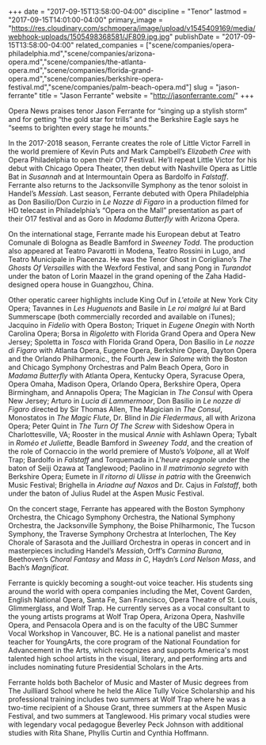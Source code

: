 +++
date = "2017-09-15T13:58:00-04:00"
discipline = "Tenor"
lastmod = "2017-09-15T14:01:00-04:00"
primary_image = "https://res.cloudinary.com/schmopera/image/upload/v1545409169/media/webhook-uploads/1505498368581/JF809.jpg.jpg"
publishDate = "2017-09-15T13:58:00-04:00"
related_companies = ["scene/companies/opera-philadelphia.md","scene/companies/arizona-opera.md","scene/companies/the-atlanta-opera.md","scene/companies/florida-grand-opera.md","scene/companies/berkshire-opera-festival.md","scene/companies/palm-beach-opera.md"]
slug = "jason-ferrante"
title = "Jason Ferrante"
website = "http://jasonferrante.com/"
+++

Opera News praises tenor Jason Ferrante for “singing up a stylish storm” and for getting “the gold star for trills” and the Berkshire Eagle says he “seems to brighten every stage he mounts.” 

In the 2017-2018 season, Ferrante creates the role of Little Victor Farrell in the world premiere of Kevin Puts and Mark Campbell’s *Elizabeth Cree* with Opera Philadelphia to open their O17 Festival. He’ll repeat Little Victor for his debut with Chicago Opera Theater, then debut with Nashville Opera as Little Bat in *Susannah* and at Intermountain Opera as Bardolfo in *Falstaff*. Ferrante also returns to the Jacksonville Symphony as the tenor soloist in Handel’s *Messiah*. Last season, Ferrante debuted with Opera Philadelphia as Don Basilio/Don Curzio in *Le Nozze di Figaro* in a production filmed for HD telecast in Philadelphia’s “Opera on the Mall” presentation as part of their O17 festival and as Goro in *Madama Butterfly* with Arizona Opera. 

On the international stage, Ferrante made his European debut at Teatro Comunale di Bologna as Beadle Bamford in *Sweeney Todd*. The production also appeared at Teatro Pavarotti in Modena, Teatro Rossini in Lugo, and Teatro Municipale in Piacenza. He was the Tenor Ghost in Corigliano’s *The Ghosts Of Versailles* with the Wexford Festival, and sang Pong in *Turandot* under the baton of Lorin Maazel in the grand opening of the Zaha Hadid-designed opera house in Guangzhou, China.

Other operatic career highlights include King Ouf in *L'etoile* at New York City Opera; Tavannes in *Les Huguenots* and Basile in *Le roi malgré lui* at Bard Summerscape (both commercially recorded and available on iTunes); Jacquino in *Fidelio* with Opera Boston; Triquet in *Eugene Onegin* with North Carolina Opera; Borsa in *Rigoletto* with Florida Grand Opera and Opera New Jersey; Spoletta in *Tosca* with Florida Grand Opera, Don Basilio in *Le nozze di Figaro* with Atlanta Opera, Eugene Opera, Berkshire Opera, Dayton Opera and the Orlando Philharmonic., the Fourth Jew in *Salome* with the Boston and Chicago Symphony Orchestras and Palm Beach Opera, Goro in *Madama Butterfly* with Atlanta Opera, Kentucky Opera, Syracuse Opera, Opera Omaha, Madison Opera, Orlando Opera, Berkshire Opera, Opera Birmingham, and Annapolis Opera;  The Magician in *The Consul* with Opera New Jersey; Arturo in *Lucia di Lammermoor*, Don Basilio in *Le nozze di Figaro* directed by Sir Thomas Allen, The Magician in *The Consul*, Monostatos in *The Magic Flute*, Dr. Blind in *Die Fledermaus*, all with Arizona Opera; Peter Quint in *The Turn Of The Screw* with Sideshow Opera in Charlottesville, VA; Rooster in the musical *Annie* with Ashlawn Opera; Tybalt in *Roméo et Juliette*, Beadle Bamford in *Sweeney Todd*, and the creation of the role of Cornaccio in the world premiere of Musto’s *Volpone*, all at Wolf Trap; Bardolfo in *Falstaff* and Torquemada in *L'heure espagnole* under the baton of Seiji Ozawa at Tanglewood; Paolino in *Il matrimonio segreto* with Berkshire Opera; Eumete in *Il ritorno di Ulisse in patria* with the Greenwich Music Festival; Brighella in *Ariadne auf Naxos* and Dr. Cajus in *Falstaff*,  both under the baton of Julius Rudel at the Aspen Music Festival.

On the concert stage, Ferrante has appeared with the Boston Symphony Orchestra, the Chicago Symphony Orchestra, the National Symphony Orchestra, the Jacksonville Symphony, the Boise Philharmonic, The Tucson Symphony, the Traverse Symphony Orchestra at Interlochen, The Key Chorale of Sarasota and the Juilliard Orchestra in operas in concert and in masterpieces including Handel’s *Messiah*, Orff’s *Carmina Burana*, Beethoven’s *Choral Fantasy* and *Mass in C*, Haydn’s *Lord Nelson Mass*, and Bach’s *Magnificat*.

Ferrante is quickly becoming a sought-out voice teacher. His students sing around the world with opera companies including the Met, Covent Garden, English National Opera, Santa Fe, San Francisco, Opera Theatre of St. Louis, Glimmerglass, and Wolf Trap. He currently serves as a vocal consultant to the young artists programs at Wolf Trap Opera, Arizona Opera, Nashville Opera, and Pensacola Opera and is on the faculty of the UBC Summer Vocal Workshop in Vancouver, BC. He is a national panelist and master teacher for YoungArts, the core program of the National Foundation for Advancement in the Arts, which recognizes and supports America's most talented high school artists in the visual, literary, and performing arts and includes nominating future Presidential Scholars in the Arts.

Ferrante holds both Bachelor of Music and Master of Music degrees from The Juilliard School where he held the Alice Tully Voice Scholarship and his professional training includes two summers at Wolf Trap where he was a two-time recipient of a Shouse Grant, three summers at the Aspen Music Festival, and two summers at Tanglewood. His primary vocal studies were with legendary vocal pedagogue Beverley Peck Johnson with additional studies with Rita Shane, Phyllis Curtin and Cynthia Hoffmann.
